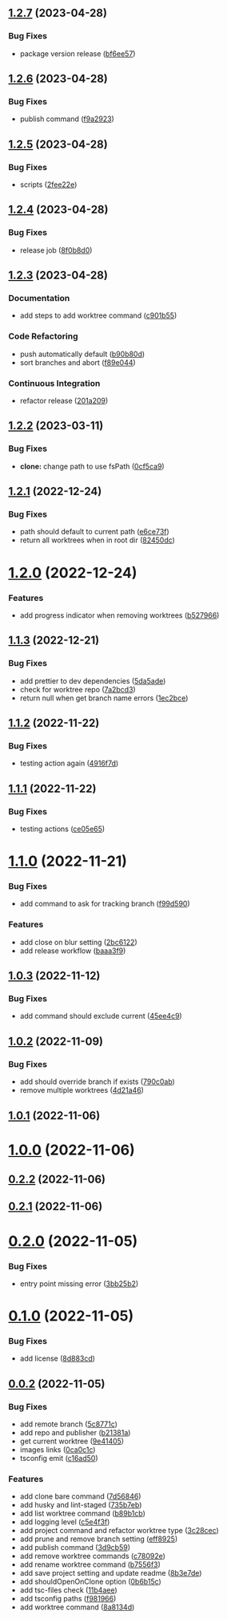 ## [1.2.7](https://github.com/philstainer/git-worktree/compare/v1.2.6...v1.2.7) (2023-04-28)

### Bug Fixes

- package version release ([bf6ee57](https://github.com/philstainer/git-worktree/commit/bf6ee574db6f8ab5b56189cd2b4150812d5208f9))

## [1.2.6](https://github.com/philstainer/git-worktree/compare/v1.2.5...v1.2.6) (2023-04-28)

### Bug Fixes

- publish command ([f9a2923](https://github.com/philstainer/git-worktree/commit/f9a292344489a5e782ec7372c579c927138e1cd4))

## [1.2.5](https://github.com/philstainer/git-worktree/compare/v1.2.4...v1.2.5) (2023-04-28)

### Bug Fixes

- scripts ([2fee22e](https://github.com/philstainer/git-worktree/commit/2fee22ea5cac29b13c8d86405bee8b3e5761b779))

## [1.2.4](https://github.com/philstainer/git-worktree/compare/v1.2.3...v1.2.4) (2023-04-28)

### Bug Fixes

- release job ([8f0b8d0](https://github.com/philstainer/git-worktree/commit/8f0b8d0cb4eb972f4d2ebec450ece8f76ce1610e))

## [1.2.3](https://github.com/philstainer/git-worktree/compare/v1.2.2...v1.2.3) (2023-04-28)

### Documentation

- add steps to add worktree command ([c901b55](https://github.com/philstainer/git-worktree/commit/c901b552c96a278c5e049a74c3997d95ef2b9909))

### Code Refactoring

- push automatically default ([b90b80d](https://github.com/philstainer/git-worktree/commit/b90b80db986fdddbafdf821ed213f7699d8c88d3))
- sort branches and abort ([f89e044](https://github.com/philstainer/git-worktree/commit/f89e04405a7f8d2de0de4f8e96f5f60a0aba3d4d))

### Continuous Integration

- refactor release ([201a209](https://github.com/philstainer/git-worktree/commit/201a209c0d70b2ab0d2a5de3429232d63f12ea5e))

## [1.2.2](https://github.com/philstainer/git-worktree/compare/v1.2.1...v1.2.2) (2023-03-11)

### Bug Fixes

- **clone:** change path to use fsPath ([0cf5ca9](https://github.com/philstainer/git-worktree/commit/0cf5ca9bcd06947b49befe8bd42998da771d9e9c))

## [1.2.1](https://github.com/philstainer/git-worktree/compare/v1.2.0...v1.2.1) (2022-12-24)

### Bug Fixes

- path should default to current path ([e6ce73f](https://github.com/philstainer/git-worktree/commit/e6ce73fc3583cc6a217ae24bd8b0c6da8d1eab81))
- return all worktrees when in root dir ([82450dc](https://github.com/philstainer/git-worktree/commit/82450dc53bb11c9276e8d5d329f6561ca25f1dcc))

# [1.2.0](https://github.com/philstainer/git-worktree/compare/v1.1.3...v1.2.0) (2022-12-24)

### Features

- add progress indicator when removing worktrees ([b527966](https://github.com/philstainer/git-worktree/commit/b5279668182827fc70ba2c0c5005ce9c5f38434c))

## [1.1.3](https://github.com/philstainer/git-worktree/compare/v1.1.2...v1.1.3) (2022-12-21)

### Bug Fixes

- add prettier to dev dependencies ([5da5ade](https://github.com/philstainer/git-worktree/commit/5da5adef32ce56fb82a044f6922253b2ae453811))
- check for worktree repo ([7a2bcd3](https://github.com/philstainer/git-worktree/commit/7a2bcd38bd50c4150104866d6458cd15ffd5e2fb))
- return null when get branch name errors ([1ec2bce](https://github.com/philstainer/git-worktree/commit/1ec2bcea7e42f23fe78ce5adfe67a02d13ff8e40))

## [1.1.2](https://github.com/philstainer/git-worktree/compare/v1.1.1...v1.1.2) (2022-11-22)

### Bug Fixes

- testing action again ([4916f7d](https://github.com/philstainer/git-worktree/commit/4916f7de388a72e6e9a927272a24c7d9a306aeb6))

## [1.1.1](https://github.com/philstainer/git-worktree/compare/v1.1.0...v1.1.1) (2022-11-22)

### Bug Fixes

- testing actions ([ce05e65](https://github.com/philstainer/git-worktree/commit/ce05e65fe240c59ce236bcddbba7d939bfed8b4a))

# [1.1.0](https://github.com/philstainer/git-worktree/compare/v1.0.3...v1.1.0) (2022-11-21)

### Bug Fixes

- add command to ask for tracking branch ([f99d590](https://github.com/philstainer/git-worktree/commit/f99d590f2ff15d92fb18ff5447ac14b1d7792dd7))

### Features

- add close on blur setting ([2bc6122](https://github.com/philstainer/git-worktree/commit/2bc6122a3661db8efc3485c1275d5cf10bad4dc5))
- add release workflow ([baaa3f9](https://github.com/philstainer/git-worktree/commit/baaa3f93277303466e6c852f1d5e31e26f6e6155))

## [1.0.3](https://github.com/philstainer/git-worktree/compare/v1.0.2...v1.0.3) (2022-11-12)

### Bug Fixes

- add command should exclude current ([45ee4c9](https://github.com/philstainer/git-worktree/commit/45ee4c96fcfebea3441052d223f7c7179ca66bb5))

## [1.0.2](https://github.com/philstainer/git-worktree/compare/v1.0.1...v1.0.2) (2022-11-09)

### Bug Fixes

- add should override branch if exists ([790c0ab](https://github.com/philstainer/git-worktree/commit/790c0ab5ce40c98ecb1f426d15e5cfdc54254e30))
- remove multiple worktrees ([4d21a46](https://github.com/philstainer/git-worktree/commit/4d21a468d915e3e5ec3263019106200b8b52225c))

## [1.0.1](https://github.com/philstainer/git-worktree/compare/v1.0.0...v1.0.1) (2022-11-06)

# [1.0.0](https://github.com/philstainer/git-worktree/compare/v0.2.2...v1.0.0) (2022-11-06)

## [0.2.2](https://github.com/philstainer/git-worktree/compare/v0.2.1...v0.2.2) (2022-11-06)

## [0.2.1](https://github.com/philstainer/git-worktree/compare/v0.2.0...v0.2.1) (2022-11-06)

# [0.2.0](https://github.com/philstainer/git-worktree/compare/v0.1.0...v0.2.0) (2022-11-05)

### Bug Fixes

- entry point missing error ([3bb25b2](https://github.com/philstainer/git-worktree/commit/3bb25b2e971d234d96bcf3511789a7f5da677e45))

# [0.1.0](https://github.com/philstainer/git-worktree/compare/v0.0.2...v0.1.0) (2022-11-05)

### Bug Fixes

- add license ([8d883cd](https://github.com/philstainer/git-worktree/commit/8d883cd9e703936ce6617f5c01632065d2491f7d))

## [0.0.2](https://github.com/philstainer/git-worktree/compare/735b7eb76ff302c0fed2742d47bc51419fd8fde8...v0.0.2) (2022-11-05)

### Bug Fixes

- add remote branch ([5c8771c](https://github.com/philstainer/git-worktree/commit/5c8771cd260b20241d818ed3e46df22c178dbcd1))
- add repo and publisher ([b21381a](https://github.com/philstainer/git-worktree/commit/b21381a1a18c5d577256362706bd91a5dfb0f68a))
- get current worktree ([9e41405](https://github.com/philstainer/git-worktree/commit/9e41405358631c342e69f8c7aba6295a07db66bb))
- images links ([0ca0c1c](https://github.com/philstainer/git-worktree/commit/0ca0c1cb297656a2908bd08a0ec1f57e1d685ce6))
- tsconfig emit ([c16ad50](https://github.com/philstainer/git-worktree/commit/c16ad5079db3294f2f6ecf600e9b3d3127ecc83a))

### Features

- add clone bare command ([7d56846](https://github.com/philstainer/git-worktree/commit/7d568461e0b1dacf667ab7ef2c2375d83b93c4ae))
- add husky and lint-staged ([735b7eb](https://github.com/philstainer/git-worktree/commit/735b7eb76ff302c0fed2742d47bc51419fd8fde8))
- add list worktree command ([b89b1cb](https://github.com/philstainer/git-worktree/commit/b89b1cbb4d7c488c95d5e61d8dad459f741c0372))
- add logging level ([c5e4f3f](https://github.com/philstainer/git-worktree/commit/c5e4f3fa644763340430e19e1dc54d2067f013ab))
- add project command and refactor worktree type ([3c28cec](https://github.com/philstainer/git-worktree/commit/3c28cec7da1738c90cbf647c1b82b140ef0afceb))
- add prune and remove branch setting ([eff8925](https://github.com/philstainer/git-worktree/commit/eff8925a7a8d65c4bf9fc1a9ce55433027868758))
- add publish command ([3d9cb59](https://github.com/philstainer/git-worktree/commit/3d9cb59fe3df1dd0f4381f4888d1f21100c246ba))
- add remove worktree commands ([c78092e](https://github.com/philstainer/git-worktree/commit/c78092edfc546f14eacdd2926b535a5d1a63d3d1))
- add rename worktree command ([b7556f3](https://github.com/philstainer/git-worktree/commit/b7556f335abba1c14fa64f5337ed369c19f004d1))
- add save project setting and update readme ([8b3e7de](https://github.com/philstainer/git-worktree/commit/8b3e7de837234caf761d96da74ec3481d52e16e0))
- add shouldOpenOnClone option ([0b6b15c](https://github.com/philstainer/git-worktree/commit/0b6b15cbb692fcf07235e4e3a43b9475adc6c2a6))
- add tsc-files check ([11b4aee](https://github.com/philstainer/git-worktree/commit/11b4aeeec725a242515ce6bd42093a5105e72833))
- add tsconfig paths ([f981966](https://github.com/philstainer/git-worktree/commit/f98196663c2e57dafe435a7484f39190e7d04306))
- add worktree command ([8a8134d](https://github.com/philstainer/git-worktree/commit/8a8134df60ef3244ce7ced2271f93bfeb9c5de71))
